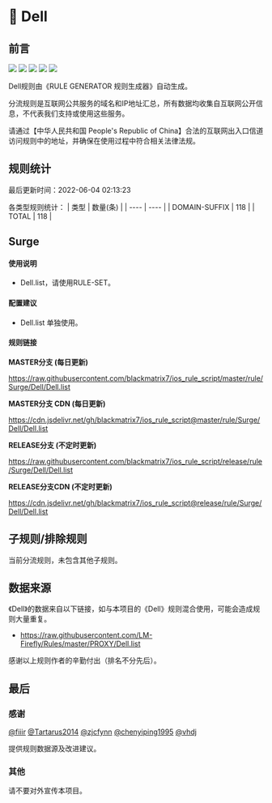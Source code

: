 # 🧸 Dell

## 前言

![](https://shields.io/badge/-移除重复规则-ff69b4) ![](https://shields.io/badge/-DOMAIN与DOMAIN--SUFFIX合并-green) ![](https://shields.io/badge/-DOMAIN--SUFFIX间合并-critical) ![](https://shields.io/badge/-DOMAIN--SUFFIX与DOMAIN--KEYWORD合并-blue) ![](https://shields.io/badge/-IP--CIDR(6)合并-blueviolet) 

Dell规则由《RULE GENERATOR 规则生成器》自动生成。

分流规则是互联网公共服务的域名和IP地址汇总，所有数据均收集自互联网公开信息，不代表我们支持或使用这些服务。

请通过【中华人民共和国 People's Republic of China】合法的互联网出入口信道访问规则中的地址，并确保在使用过程中符合相关法律法规。

## 规则统计

最后更新时间：2022-06-04 02:13:23

各类型规则统计：
| 类型 | 数量(条)  | 
| ---- | ----  |
| DOMAIN-SUFFIX | 118  | 
| TOTAL | 118  | 


## Surge 

#### 使用说明
- Dell.list，请使用RULE-SET。

#### 配置建议
- Dell.list 单独使用。

#### 规则链接
**MASTER分支 (每日更新)**

https://raw.githubusercontent.com/blackmatrix7/ios_rule_script/master/rule/Surge/Dell/Dell.list

**MASTER分支 CDN (每日更新)**

https://cdn.jsdelivr.net/gh/blackmatrix7/ios_rule_script@master/rule/Surge/Dell/Dell.list

**RELEASE分支 (不定时更新)**

https://raw.githubusercontent.com/blackmatrix7/ios_rule_script/release/rule/Surge/Dell/Dell.list

**RELEASE分支CDN (不定时更新)**

https://cdn.jsdelivr.net/gh/blackmatrix7/ios_rule_script@release/rule/Surge/Dell/Dell.list

## 子规则/排除规则


当前分流规则，未包含其他子规则。

## 数据来源

《Dell》的数据来自以下链接，如与本项目的《Dell》规则混合使用，可能会造成规则大量重复。

- https://raw.githubusercontent.com/LM-Firefly/Rules/master/PROXY/Dell.list


感谢以上规则作者的辛勤付出（排名不分先后）。

## 最后

### 感谢

[@fiiir](https://github.com/fiiir) [@Tartarus2014](https://github.com/Tartarus2014) [@zjcfynn](https://github.com/zjcfynn) [@chenyiping1995](https://github.com/chenyiping1995) [@vhdj](https://github.com/vhdj)

提供规则数据源及改进建议。

### 其他

请不要对外宣传本项目。